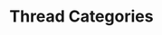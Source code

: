 ---
title: "Thread Categories"
permalink: /categories/Thread/
layout: category
author_profile: true
taxonomy: Thread
---
